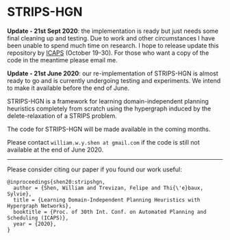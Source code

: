 # STRIPS-HGN
**Update - 21st Sept 2020**: the implementation is ready but just needs some final cleaning up and testing. Due to work and other circumstances I have been unable to spend much time on research. I hope to release update this repository by [ICAPS](https://icaps20.icaps-conference.org/) (October 19-30). For those who want a copy of the code in the meantime please email me. 

**Update - 21st June 2020**: our re-implementation of STRIPS-HGN is almost ready to go and is currently undergoing testing and experiments. We intend to make it available before the end of June. 

STRIPS-HGN is a framework for learning domain-independent planning heuristics completely from scratch using the hypergraph induced by the delete-relaxation of a STRIPS problem. 

The code for STRIPS-HGN will be made available in the coming months.

Please contact `william.w.y.shen at gmail.com` if the code is still not available at the end of June 2020.

___

Please consider citing our paper if you found our work useful:
```
@inproceedings{shen20:stripshgn,
  author = {Shen, William and Trevizan, Felipe and Thi{\'e}baux, Sylvie},
  title = {Learning Domain-Independent Planning Heuristics with Hypergraph Networks},
  booktitle = {Proc. of 30th Int. Conf. on Automated Planning and Scheduling (ICAPS)},
  year = {2020},
}
```
